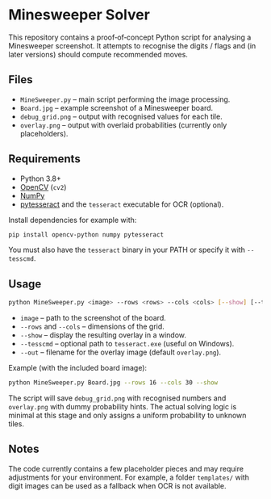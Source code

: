 # Minesweeper Solver

This repository contains a proof‑of‑concept Python script for analysing a Minesweeper screenshot. It attempts to recognise the digits / flags and (in later versions) should compute recommended moves.

## Files

- `MineSweeper.py` – main script performing the image processing.
- `Board.jpg` – example screenshot of a Minesweeper board.
- `debug_grid.png` – output with recognised values for each tile.
- `overlay.png` – output with overlaid probabilities (currently only placeholders).

## Requirements

- Python 3.8+
- [OpenCV](https://pypi.org/project/opencv-python/) (`cv2`)
- [NumPy](https://numpy.org/)
- [pytesseract](https://pypi.org/project/pytesseract/) and the `tesseract` executable for OCR (optional).

Install dependencies for example with:

```bash
pip install opencv-python numpy pytesseract
```

You must also have the `tesseract` binary in your PATH or specify it with `--tesscmd`.

## Usage

```bash
python MineSweeper.py <image> --rows <rows> --cols <cols> [--show] [--tesscmd <path>] [--out <file>]
```

- `image` – path to the screenshot of the board.
- `--rows` and `--cols` – dimensions of the grid.
- `--show` – display the resulting overlay in a window.
- `--tesscmd` – optional path to `tesseract.exe` (useful on Windows).
- `--out` – filename for the overlay image (default `overlay.png`).

Example (with the included board image):

```bash
python MineSweeper.py Board.jpg --rows 16 --cols 30 --show
```

The script will save `debug_grid.png` with recognised numbers and `overlay.png` with dummy probability hints. The actual solving logic is minimal at this stage and only assigns a uniform probability to unknown tiles.

## Notes

The code currently contains a few placeholder pieces and may require adjustments for your environment. For example, a folder `templates/` with digit images can be used as a fallback when OCR is not available.

